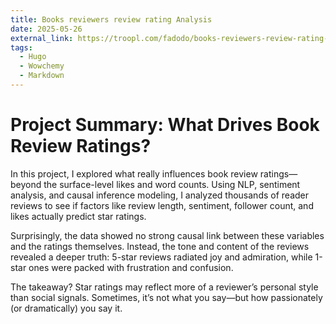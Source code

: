 ```yaml
---
title: Books reviewers review rating Analysis
date: 2025-05-26
external_link: https://troopl.com/fadodo/books-reviewers-review-rating-analysis
tags:
  - Hugo
  - Wowchemy
  - Markdown
---
```


# Project Summary: What Drives Book Review Ratings?

In this project, I explored what really influences book review ratings—beyond the surface-level likes and word counts. Using NLP, sentiment analysis, and causal inference modeling, I analyzed thousands of reader reviews to see if factors like review length, sentiment, follower count, and likes actually predict star ratings.

Surprisingly, the data showed no strong causal link between these variables and the ratings themselves. Instead, the tone and content of the reviews revealed a deeper truth: 5-star reviews radiated joy and admiration, while 1-star ones were packed with frustration and confusion.

The takeaway? Star ratings may reflect more of a reviewer’s personal style than social signals. Sometimes, it’s not what you say—but how passionately (or dramatically) you say it.

<!--more-->
